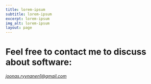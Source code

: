 ```yaml
---
title: lorem-ipsum
subtitle: lorem-ipsum
excerpt: lorem-ipsum
img_alt: lorem-ipsum
layout: page
---
```

# Feel free to contact me to discuss about software:



######  joonas.ryynanen1@gmail.com
